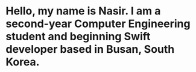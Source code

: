 # Hello, my name is Nasir. I am a second-year Computer Engineering student and beginning Swift developer based in Busan, South Korea.
